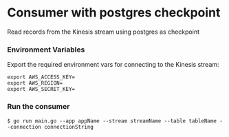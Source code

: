 # Consumer with postgres checkpoint

Read records from the Kinesis stream using postgres as checkpoint

### Environment Variables

Export the required environment vars for connecting to the Kinesis stream:

```
export AWS_ACCESS_KEY=
export AWS_REGION=
export AWS_SECRET_KEY=
```

### Run the consumer

    $ go run main.go --app appName --stream streamName --table tableName --connection connectionString
